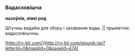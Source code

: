 ### Вадасховішча
**назоўнік, ніякі род**

Штучны вадаём для збору і захавання вады. || прыметнік: вадасховішчны.

<a rel="author">[http://rv-blr.com/](http://rv-blr.com/slounik.jsp?letterId=0&maskId=0&pageId=474)</a>
